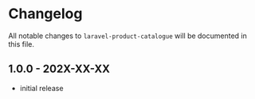 # Changelog

All notable changes to `laravel-product-catalogue` will be documented in this file.

## 1.0.0 - 202X-XX-XX

- initial release
